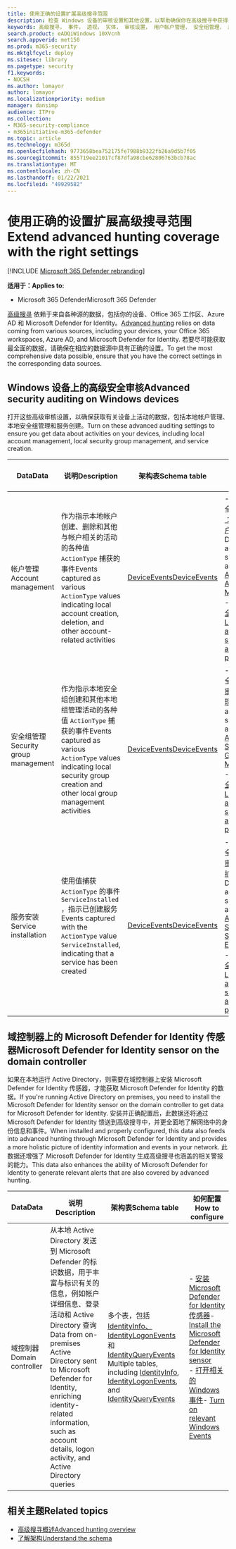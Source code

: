 ```yaml
---
title: 使用正确的设置扩展高级搜寻范围
description: 检查 Windows 设备的审核设置和其他设置，以帮助确保你在高级搜寻中获得最全面的数据
keywords: 高级搜寻， 事件， 透视， 实体， 审核设置， 用户帐户管理， 安全组管理， 威胁搜寻， 网络威胁搜寻， 搜索， 查询， 遥测， Microsoft 365， Microsoft 威胁防护
search.product: eADQiWindows 10XVcnh
search.appverid: met150
ms.prod: m365-security
ms.mktglfcycl: deploy
ms.sitesec: library
ms.pagetype: security
f1.keywords:
- NOCSH
ms.author: lomayor
author: lomayor
ms.localizationpriority: medium
manager: dansimp
audience: ITPro
ms.collection:
- M365-security-compliance
- m365initiative-m365-defender
ms.topic: article
ms.technology: m365d
ms.openlocfilehash: 9773658bea752175fe7988b9322fb26a9d5b7f05
ms.sourcegitcommit: 855719ee21017cf87dfa98cbe62806763bcb78ac
ms.translationtype: MT
ms.contentlocale: zh-CN
ms.lasthandoff: 01/22/2021
ms.locfileid: "49929582"
---
```

# <a name="extend-advanced-hunting-coverage-with-the-right-settings"></a><span data-ttu-id="4c74f-104">使用正确的设置扩展高级搜寻范围</span><span class="sxs-lookup"><span data-stu-id="4c74f-104">Extend advanced hunting coverage with the right settings</span></span>

[!INCLUDE [Microsoft 365 Defender rebranding](../includes/microsoft-defender.md)]


<span data-ttu-id="4c74f-105">**适用于：**</span><span class="sxs-lookup"><span data-stu-id="4c74f-105">**Applies to:**</span></span>
- <span data-ttu-id="4c74f-106">Microsoft 365 Defender</span><span class="sxs-lookup"><span data-stu-id="4c74f-106">Microsoft 365 Defender</span></span>

<span data-ttu-id="4c74f-107">[高级搜寻](advanced-hunting-overview.md) 依赖于来自各种源的数据，包括你的设备、Office 365 工作区、Azure AD 和 Microsoft Defender for Identity。</span><span class="sxs-lookup"><span data-stu-id="4c74f-107">[Advanced hunting](advanced-hunting-overview.md) relies on data coming from various sources, including your devices, your Office 365 workspaces, Azure AD, and Microsoft Defender for Identity.</span></span> <span data-ttu-id="4c74f-108">若要尽可能获取最全面的数据，请确保在相应的数据源中具有正确的设置。</span><span class="sxs-lookup"><span data-stu-id="4c74f-108">To get the most comprehensive data possible, ensure that you have the correct settings in the corresponding data sources.</span></span>

## <a name="advanced-security-auditing-on-windows-devices"></a><span data-ttu-id="4c74f-109">Windows 设备上的高级安全审核</span><span class="sxs-lookup"><span data-stu-id="4c74f-109">Advanced security auditing on Windows devices</span></span>
<span data-ttu-id="4c74f-110">打开这些高级审核设置，以确保获取有关设备上活动的数据，包括本地帐户管理、本地安全组管理和服务创建。</span><span class="sxs-lookup"><span data-stu-id="4c74f-110">Turn on these advanced auditing settings to ensure you get data about activities on your devices, including local account management, local security group management, and service creation.</span></span>

| <span data-ttu-id="4c74f-111">Data</span><span class="sxs-lookup"><span data-stu-id="4c74f-111">Data</span></span> | <span data-ttu-id="4c74f-112">说明</span><span class="sxs-lookup"><span data-stu-id="4c74f-112">Description</span></span> | <span data-ttu-id="4c74f-113">架构表</span><span class="sxs-lookup"><span data-stu-id="4c74f-113">Schema table</span></span> | <span data-ttu-id="4c74f-114">如何配置</span><span class="sxs-lookup"><span data-stu-id="4c74f-114">How to configure</span></span> |
| --- | --- | --- | --- |
| <span data-ttu-id="4c74f-115">帐户管理</span><span class="sxs-lookup"><span data-stu-id="4c74f-115">Account management</span></span> | <span data-ttu-id="4c74f-116">作为指示本地帐户创建、删除和其他与帐户相关的活动的各种值 `ActionType` 捕获的事件</span><span class="sxs-lookup"><span data-stu-id="4c74f-116">Events captured as various `ActionType` values indicating local account creation, deletion, and other account-related activities</span></span> | [<span data-ttu-id="4c74f-117">DeviceEvents</span><span class="sxs-lookup"><span data-stu-id="4c74f-117">DeviceEvents</span></span>](advanced-hunting-deviceevents-table.md) | <span data-ttu-id="4c74f-118">- 部署高级安全审核策略 [：审核用户帐户管理](https://docs.microsoft.com/windows/security/threat-protection/auditing/audit-user-account-management)</span><span class="sxs-lookup"><span data-stu-id="4c74f-118">- Deploy an advanced security audit policy: [Audit User Account Management](https://docs.microsoft.com/windows/security/threat-protection/auditing/audit-user-account-management)</span></span><br> <span data-ttu-id="4c74f-119">- [了解高级安全审核策略](https://docs.microsoft.com/windows/security/threat-protection/auditing/advanced-security-auditing)</span><span class="sxs-lookup"><span data-stu-id="4c74f-119">- [Learn about advanced security audit policies](https://docs.microsoft.com/windows/security/threat-protection/auditing/advanced-security-auditing)</span></span> |
| <span data-ttu-id="4c74f-120">安全组管理</span><span class="sxs-lookup"><span data-stu-id="4c74f-120">Security group management</span></span> | <span data-ttu-id="4c74f-121">作为指示本地安全组创建和其他本地组管理活动的各种值 `ActionType` 捕获的事件</span><span class="sxs-lookup"><span data-stu-id="4c74f-121">Events captured as various `ActionType` values indicating local security group creation and other local group management activities</span></span> | [<span data-ttu-id="4c74f-122">DeviceEvents</span><span class="sxs-lookup"><span data-stu-id="4c74f-122">DeviceEvents</span></span>](advanced-hunting-deviceevents-table.md) | <span data-ttu-id="4c74f-123">- 部署高级安全审核策略： [审核安全组管理](https://docs.microsoft.com/windows/security/threat-protection/auditing/audit-security-group-management)</span><span class="sxs-lookup"><span data-stu-id="4c74f-123">- Deploy an advanced security audit policy: [Audit Security Group Management](https://docs.microsoft.com/windows/security/threat-protection/auditing/audit-security-group-management)</span></span><br> <span data-ttu-id="4c74f-124">- [了解高级安全审核策略](https://docs.microsoft.com/windows/security/threat-protection/auditing/advanced-security-auditing)</span><span class="sxs-lookup"><span data-stu-id="4c74f-124">- [Learn about advanced security audit policies](https://docs.microsoft.com/windows/security/threat-protection/auditing/advanced-security-auditing)</span></span> |
| <span data-ttu-id="4c74f-125">服务安装</span><span class="sxs-lookup"><span data-stu-id="4c74f-125">Service installation</span></span> | <span data-ttu-id="4c74f-126">使用值捕获 `ActionType` 的事件 `ServiceInstalled` ，指示已创建服务</span><span class="sxs-lookup"><span data-stu-id="4c74f-126">Events captured with the `ActionType` value `ServiceInstalled`, indicating that a service has been created</span></span> | [<span data-ttu-id="4c74f-127">DeviceEvents</span><span class="sxs-lookup"><span data-stu-id="4c74f-127">DeviceEvents</span></span>](advanced-hunting-deviceevents-table.md) | <span data-ttu-id="4c74f-128">- 部署高级安全审核策略： [审核安全系统扩展](https://docs.microsoft.com/windows/security/threat-protection/auditing/audit-security-system-extension)</span><span class="sxs-lookup"><span data-stu-id="4c74f-128">- Deploy an advanced security audit policy: [Audit Security System Extension](https://docs.microsoft.com/windows/security/threat-protection/auditing/audit-security-system-extension)</span></span><br> <span data-ttu-id="4c74f-129">- [了解高级安全审核策略](https://docs.microsoft.com/windows/security/threat-protection/auditing/advanced-security-auditing)</span><span class="sxs-lookup"><span data-stu-id="4c74f-129">- [Learn about advanced security audit policies](https://docs.microsoft.com/windows/security/threat-protection/auditing/advanced-security-auditing)</span></span> |

## <a name="microsoft-defender-for-identity-sensor-on-the-domain-controller"></a><span data-ttu-id="4c74f-130">域控制器上的 Microsoft Defender for Identity 传感器</span><span class="sxs-lookup"><span data-stu-id="4c74f-130">Microsoft Defender for Identity sensor on the domain controller</span></span>
<span data-ttu-id="4c74f-131">如果在本地运行 Active Directory，则需要在域控制器上安装 Microsoft Defender for Identity 传感器，才能获取 Microsoft Defender for Identity 的数据。</span><span class="sxs-lookup"><span data-stu-id="4c74f-131">If you're running Active Directory on premises, you need to install the Microsoft Defender for Identity sensor on the domain controller to get data for Microsoft Defender for Identity.</span></span> <span data-ttu-id="4c74f-132">安装并正确配置后，此数据还将通过 Microsoft Defender for Identity 馈送到高级搜寻中，并更全面地了解网络中的身份信息和事件。</span><span class="sxs-lookup"><span data-stu-id="4c74f-132">When installed and properly configured, this data also feeds into advanced hunting through Microsoft Defender for Identity and provides a more holistic picture of identity information and events in your network.</span></span> <span data-ttu-id="4c74f-133">此数据还增强了 Microsoft Defender for Identity 生成高级搜寻也涵盖的相关警报的能力。</span><span class="sxs-lookup"><span data-stu-id="4c74f-133">This data also enhances the ability of Microsoft Defender for Identity to generate relevant alerts that are also covered by advanced hunting.</span></span> 

| <span data-ttu-id="4c74f-134">Data</span><span class="sxs-lookup"><span data-stu-id="4c74f-134">Data</span></span> | <span data-ttu-id="4c74f-135">说明</span><span class="sxs-lookup"><span data-stu-id="4c74f-135">Description</span></span> | <span data-ttu-id="4c74f-136">架构表</span><span class="sxs-lookup"><span data-stu-id="4c74f-136">Schema table</span></span> | <span data-ttu-id="4c74f-137">如何配置</span><span class="sxs-lookup"><span data-stu-id="4c74f-137">How to configure</span></span> |
| --- | --- | --- | --- |
| <span data-ttu-id="4c74f-138">域控制器</span><span class="sxs-lookup"><span data-stu-id="4c74f-138">Domain controller</span></span> | <span data-ttu-id="4c74f-139">从本地 Active Directory 发送到 Microsoft Defender 的标识数据，用于丰富与标识有关的信息，例如帐户详细信息、登录活动和 Active Directory 查询</span><span class="sxs-lookup"><span data-stu-id="4c74f-139">Data from on-premises Active Directory sent to Microsoft Defender for Identity, enriching identity-related information, such as account details, logon activity, and Active Directory queries</span></span> | <span data-ttu-id="4c74f-140">多个表，包括[IdentityInfo、IdentityLogonEvents](advanced-hunting-identitylogonevents-table.md)和[IdentityQueryEvents](advanced-hunting-identityqueryevents-table.md) [](advanced-hunting-identityinfo-table.md)</span><span class="sxs-lookup"><span data-stu-id="4c74f-140">Multiple tables, including [IdentityInfo](advanced-hunting-identityinfo-table.md), [IdentityLogonEvents](advanced-hunting-identitylogonevents-table.md), and [IdentityQueryEvents](advanced-hunting-identityqueryevents-table.md)</span></span>  | <span data-ttu-id="4c74f-141">- [安装 Microsoft Defender for Identity 传感器](https://docs.microsoft.com/azure-advanced-threat-protection/install-atp-step4)</span><span class="sxs-lookup"><span data-stu-id="4c74f-141">- [Install the Microsoft Defender for Identity sensor](https://docs.microsoft.com/azure-advanced-threat-protection/install-atp-step4)</span></span><br><span data-ttu-id="4c74f-142">- [打开相关的 Windows 事件](https://docs.microsoft.com/azure-advanced-threat-protection/configure-event-collection)</span><span class="sxs-lookup"><span data-stu-id="4c74f-142">- [Turn on relevant Windows Events](https://docs.microsoft.com/azure-advanced-threat-protection/configure-event-collection)</span></span> |

## <a name="related-topics"></a><span data-ttu-id="4c74f-143">相关主题</span><span class="sxs-lookup"><span data-stu-id="4c74f-143">Related topics</span></span>
- [<span data-ttu-id="4c74f-144">高级搜寻概述</span><span class="sxs-lookup"><span data-stu-id="4c74f-144">Advanced hunting overview</span></span>](advanced-hunting-overview.md)
- [<span data-ttu-id="4c74f-145">了解架构</span><span class="sxs-lookup"><span data-stu-id="4c74f-145">Understand the schema</span></span>](advanced-hunting-schema-tables.md)

